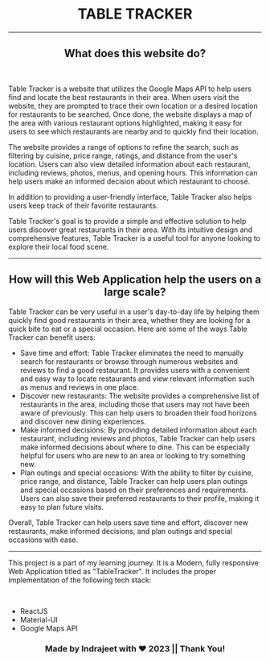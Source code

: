 <h1 align="center">TABLE TRACKER</h1>

<hr>
<h2 align="center">What does this website do?</h1>
<br>
<p>Table Tracker is a website that utilizes the Google Maps API to help users find and locate the best restaurants in their area. When users visit the website, they are prompted to trace their own location or a desired location for restaurants to be searched. Once done, the website displays a map of the area with various restaurant options highlighted, making it easy for users to see which restaurants are nearby and to quickly find their location.</p>
<p>The website provides a range of options to refine the search, such as filtering by cuisine, price range, ratings, and distance from the user's location. Users can also view detailed information about each restaurant, including reviews, photos, menus, and opening hours. This information can help users make an informed decision about which restaurant to choose.</p>
<p>In addition to providing a user-friendly interface, Table Tracker also helps users keep track of their favorite restaurants.</p>
<p>Table Tracker's goal is to provide a simple and effective solution to help users discover great restaurants in their area. With its intuitive design and comprehensive features, Table Tracker is a useful tool for anyone looking to explore their local food scene.</p>
<hr>
  
<h2 align="center">How will this Web Application help the users on a large scale?</h1>

<p>Table Tracker can be very useful in a user's day-to-day life by helping them quickly find good restaurants in their area, whether they are looking for a quick bite to eat or a special occasion. Here are some of the ways Table Tracker can benefit users:</p>

<ul>
 <li>Save time and effort: Table Tracker eliminates the need to manually search for restaurants or browse through numerous websites and reviews to find a good     restaurant. It provides users with a convenient and easy way to locate restaurants and view relevant information such as menus and reviews in one place.</li>
 
<li>Discover new restaurants: The website provides a comprehensive list of restaurants in the area, including those that users may not have been aware of previously. This can help users to broaden their food horizons and discover new dining experiences.</li>

<li>Make informed decisions: By providing detailed information about each restaurant, including reviews and photos, Table Tracker can help users make informed decisions about where to dine. This can be especially helpful for users who are new to an area or looking to try something new.</li>

<li>Plan outings and special occasions: With the ability to filter by cuisine, price range, and distance, Table Tracker can help users plan outings and special occasions based on their preferences and requirements. Users can also save their preferred restaurants to their profile, making it easy to plan future visits.</li>
</ul>

<p>Overall, Table Tracker can help users save time and effort, discover new restaurants, make informed decisions, and plan outings and special occasions with ease.</p>

<hr>

<p>This project is a part of my learning journey. It is a Modern, fully responsive Web Application  titled as "TableTracker". It includes the proper implementation of the following tech stack:</p>

<br>

<ul>
  <li>ReactJS</li>
  <li>Material-UI</li>
  <li>Google Maps API</li>
</ul>

<h3 align="center">Made by Indrajeet with ❤️ 2023 || Thank You!</h3>
